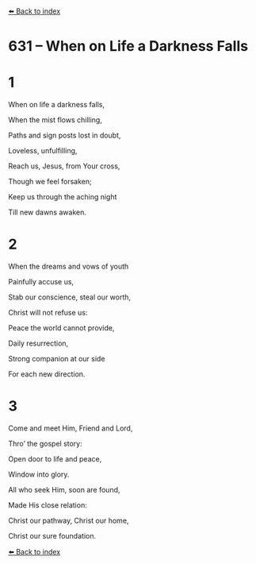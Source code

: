 [⬅️ Back to index](../README.md)

# 631 – When on Life a Darkness Falls





# 1

When on life a darkness falls,

When the mist flows chilling,

Paths and sign posts lost in doubt,

Loveless, unfulfilling,

Reach us, Jesus, from Your cross,

Though we feel forsaken;

Keep us through the aching night

Till new dawns awaken.



# 2

When the dreams and vows of youth

Painfully accuse us,

Stab our conscience, steal our worth,

Christ will not refuse us:

Peace the world cannot provide,

Daily resurrection,

Strong companion at our side

For each new direction.



# 3

Come and meet Him, Friend and Lord,

Thro’ the gospel story:

Open door to life and peace,

Window into glory.

All who seek Him, soon are found,

Made His close relation:

Christ our pathway, Christ our home,

Christ our sure foundation.

[⬅️ Back to index](../README.md)
